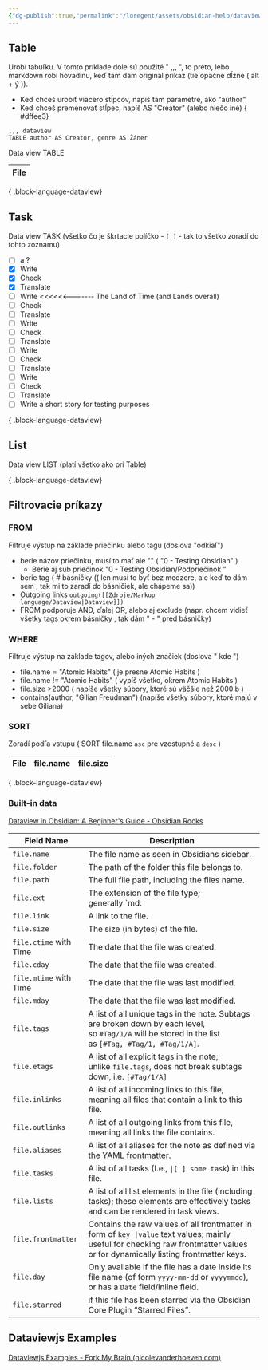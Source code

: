 ```yaml
---
{"dg-publish":true,"permalink":"/loregent/assets/obsidian-help/dataview-syntax-navod/"}
---
```


## Table
Urobí tabuľku.  V tomto príklade dole sú použité " ,,, ", to preto, lebo markdown robí hovadinu, keď tam dám originál príkaz (tie opačné dĺžne ( alt + ý )). 

- Keď chceš urobiť viacero stĺpcov, napíš tam parametre, ako "author"
- Keď chceš premenovať stĺpec, napíš AS "Creator" (alebo niečo iné)
{ #dffee3}


```
,,, dataview
TABLE author AS Creator, genre AS Žáner
```

Data view TABLE

| File |
| ---- |

{ .block-language-dataview}

## Task
Data view TASK (všetko čo je škrtacie políčko - `[ ]` - tak to všetko zoradí do tohto zoznamu)

- [ ] a ?
- [x] Write
- [x] Check
- [x] Translate
- [ ] Write <<<<<<------- The Land of Time (and Lands overall)
- [ ] Check
- [ ] Translate
- [ ] Write
- [ ] Check
- [ ] Translate
- [ ] Write
- [ ] Check
- [ ] Translate
- [ ] Write
- [ ] Check
- [ ] Translate
- [ ] Write a short story for testing purposes

{ .block-language-dataview}
## List

Data view LIST (platí všetko ako pri Table)


{ .block-language-dataview}

## Filtrovacie príkazy

### FROM
Filtruje výstup na základe priečinku alebo tagu (doslova "odkiaľ")

- berie názov priečinku, musí to mať ale ""  ( "0 - Testing Obsidian" )
	- Berie aj sub priečinok "0 - Testing Obsidian/Podpriečinok "
- berie tag ( # básničky (( len musí to byť bez medzere, ale keď to dám sem , tak mi to zaradí do básničiek, ale chápeme sa))
- Outgoing links `outgoing([[Zdroje/Markup language/Dataview|Dataview]])`
- FROM podporuje AND, ďalej OR, alebo aj exclude (napr. chcem vidieť všetky tags okrem básničky , tak dám " - " pred básničky)

### WHERE
Filtruje výstup na základe tagov, alebo iných značiek (doslova " kde ")

- file.name = "Atomic Habits"  ( je presne Atomic Habits )
- file.name != "Atomic Habits"  ( vypíš všetko, okrem Atomic Habits )
- file.size >2000 ( napíše všetky súbory, ktoré sú väčšie než 2000 b )
- contains(author, "Gilian Freudman") (napíše všetky súbory, ktoré majú v sebe Giliana)

### SORT
Zoradí podľa vstupu ( SORT file.name `asc` pre vzostupné a `desc` )

| File | file.name | file.size |
| ---- | --------- | --------- |

{ .block-language-dataview}

### Built-in data
[Dataview in Obsidian: A Beginner's Guide - Obsidian Rocks](https://obsidian.rocks/dataview-in-obsidian-a-beginners-guide/)

| Field Name             | Description                                                                                                                                                                     |
| ---------------------- | ------------------------------------------------------------------------------------------------------------------------------------------------------------------------------- |
| `file.name`            | The file name as seen in Obsidians sidebar.                                                                                                                                     |
| `file.folder`          | The path of the folder this file belongs to.                                                                                                                                    |
| `file.path`            | The full file path, including the files name.                                                                                                                                   |
| `file.ext`             | The extension of the file type; generally `md.                                                                                                                                  |
| `file.link`            | A link to the file.                                                                                                                                                             |
| `file.size`            | The size (in bytes) of the file.                                                                                                                                                |
| `file.ctime` with Time | The date that the file was created.                                                                                                                                             |
| `file.cday`            | The date that the file was created.                                                                                                                                             |
| `file.mtime` with Time | The date that the file was last modified.                                                                                                                                       |
| `file.mday`            | The date that the file was last modified.                                                                                                                                       |
| `file.tags`            | A list of all unique tags in the note. Subtags are broken down by each level, so `#Tag/1/A` will be stored in the list as `[#Tag, #Tag/1, #Tag/1/A]`.                           |
| `file.etags`           | A list of all explicit tags in the note; unlike `file.tags`, does not break subtags down, i.e. `[#Tag/1/A]`                                                                     |
| `file.inlinks`         | A list of all incoming links to this file, meaning all files that contain a link to this file.                                                                                  |
| `file.outlinks`        | A list of all outgoing links from this file, meaning all links the file contains.                                                                                               |
| `file.aliases`         | A list of all aliases for the note as defined via the [YAML frontmatter](https://help.obsidian.md/How+to/Add+aliases+to+note).                                                  |
| `file.tasks`           | A list of all tasks (I.e., `\|[ ] some task`) in this file.                                                                                                                     |
| `file.lists`           | A list of all list elements in the file (including tasks); these elements are effectively tasks and can be rendered in task views.                                              |
| `file.frontmatter`     | Contains the raw values of all frontmatter in form of `key \|value` text values; mainly useful for checking raw frontmatter values or for dynamically listing frontmatter keys. |
| `file.day`             | Only available if the file has a date inside its file name (of form `yyyy-mm-dd` or `yyyymmdd`), or has a `Date` field/inline field.                                            |
| `file.starred`         | if this file has been starred via the Obsidian Core Plugin “Starred Files”.                                                                                                     |

## Dataviewjs Examples
[Dataviewjs Examples - Fork My Brain (nicolevanderhoeven.com)](https://notes.nicolevanderhoeven.com/obsidian-playbook/Obsidian+Plugins/Community+Plugins/dataview/Dataviewjs+Examples)

